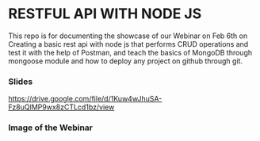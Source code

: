 # RESTFUL API WITH NODE JS

This repo is for documenting the showcase of our Webinar on Feb 6th on Creating a basic rest api with node js that performs CRUD operations and test it with the help of Postman, and teach the basics of MongoDB through mongoose module and how to deploy any project on github through git.

### Slides

https://drive.google.com/file/d/1Kuw4wJhuSA-Fz8uQIMP9wx8zCTLcd1bz/view

### Image of the Webinar

